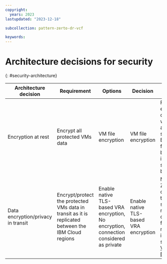 ```yaml
---
copyright:
  years: 2023
lastupdated: "2023-12-18"

subcollection: pattern-zerto-dr-vcf

keywords:
---
```


# Architecture decisions for security

{: \#security-architecture}

| **Architecture decision**          | **Requirement**                                                                                     | **Options**                                                                             | **Decision**                           | **Rationale**                                                                                                                                                                                                                                  |
|------------------------------------|-----------------------------------------------------------------------------------------------------|-----------------------------------------------------------------------------------------|----------------------------------------|------------------------------------------------------------------------------------------------------------------------------------------------------------------------------------------------------------------------------------------------|
| Encryption at rest                 | Encrypt all protected VMs data                                                                      | VM file encryption                                                                      | VM file encryption                     | File encryption on a VM with applications such as BitLocker for non-boot disks is supported by Zerto                                                                                                                                           |
| Data encryption/privacy in transit | Encrypt/protect the protected VMs data in transit as it is replicated between the IBM Cloud regions | Enable native TLS-based VRA encryption, No encryption, connection considered as private | Enable native TLS-based VRA encryption | Native Zerto capability to protect sensitive replication data in-flight. For more information, see [VRA to VRA Encryption](https://help.zerto.com/bundle/Security.Hardening.HTML/page/Virtual_Replication_Appliance.htm#vra_to_vra_encryption) |
